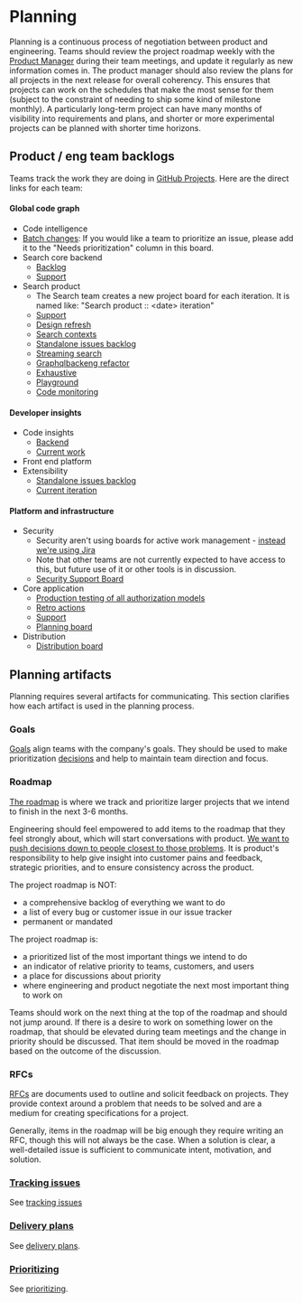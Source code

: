 # Planning

Planning is a continuous process of negotiation between product and engineering. Teams should review the project roadmap weekly with the [Product Manager](../roles/index.md#product-manager) during their team meetings, and update it regularly as new information comes in. The product manager should also review the plans for all projects in the next release for overall coherency. This ensures that projects can work on the schedules that make the most sense for them (subject to the constraint of needing to ship some kind of milestone monthly). A particularly long-term project can have many months of visibility into requirements and plans, and shorter or more experimental projects can be planned with shorter time horizons.

## Product / eng team backlogs

Teams track the work they are doing in [GitHub Projects](https://github.com/orgs/sourcegraph/projects). Here are the direct links for each team:

#### Global code graph

- Code intelligence
- [Batch changes](https://github.com/orgs/sourcegraph/projects/119): If you would like a team to prioritize an issue, please add it to the "Needs prioritization" column in this board.
- Search core backend
  - [Backlog](https://github.com/orgs/sourcegraph/projects/168)
  - [Support](https://github.com/orgs/sourcegraph/projects/166)
- Search product
  - The Search team creates a new project board for each iteration. It is named like: "Search product :: \<date> iteration"
  - [Support](https://github.com/orgs/sourcegraph/projects/165)
  - [Design refresh](https://github.com/orgs/sourcegraph/projects/159)
  - [Search contexts](https://github.com/orgs/sourcegraph/projects/113)
  - [Standalone issues backlog](https://github.com/orgs/sourcegraph/projects/99)
  - [Streaming search](https://github.com/orgs/sourcegraph/projects/120)
  - [Graphqlbackeng refactor](https://github.com/orgs/sourcegraph/projects/172)
  - [Exhaustive](https://github.com/orgs/sourcegraph/projects/172)
  - [Playground](https://github.com/orgs/sourcegraph/projects/173)
  - [Code monitoring](https://github.com/orgs/sourcegraph/projects/121)

#### Developer insights

- Code insights
  - [Backend](https://github.com/orgs/sourcegraph/projects/122)
  - [Current work](https://github.com/orgs/sourcegraph/projects/118)
- Front end platform
- Extensibility
  - [Standalone issues backlog](https://github.com/orgs/sourcegraph/projects/116)
  - [Current iteration](https://github.com/orgs/sourcegraph/projects/118)

#### Platform and infrastructure

- Security
  - Security aren't using boards for active work management - [instead we're using Jira](https://sourcegraph.atlassian.net/secure/RapidBoard.jspa?rapidView=4&projectKey=SECURITY&view=planning&selectedIssue=SECURITY-27&epics=visible&issueLimit=100)
  - Note that other teams are not currently expected to have access to this, but future use of it or other tools is in discussion.
  - [Security Support Board](https://github.com/orgs/sourcegraph/projects/178)
- Core application
  - [Production testing of all authorization models](https://github.com/orgs/sourcegraph/projects/164)
  - [Retro actions](https://github.com/orgs/sourcegraph/projects/162)
  - [Support](https://github.com/orgs/sourcegraph/projects/153)
  - [Planning board](https://github.com/orgs/sourcegraph/projects/148)
- Distribution
  - [Distribution board](https://github.com/orgs/sourcegraph/projects/197)

## Planning artifacts

Planning requires several artifacts for communicating. This section clarifies how each artifact is used in the planning process.

### Goals

[Goals](../../company/goals/index.md) align teams with the company's goals. They should be used to make prioritization [decisions](../../communication/decisions.md) and help to maintain team direction and focus.

### Roadmap

[The roadmap](../roadmap.md) is where we track and prioritize larger projects that we intend to finish in the next 3-6 months.

Engineering should feel empowered to add items to the roadmap that they feel strongly about, which will start conversations with product. [We want to push decisions down to people closest to those problems](../../communication/decisions.md#what-makes-an-effective-decision). It is product's responsibility to help give insight into customer pains and feedback, strategic priorities, and to ensure consistency across the product.

The project roadmap is NOT:

- a comprehensive backlog of everything we want to do
- a list of every bug or customer issue in our issue tracker
- permanent or mandated

The project roadmap is:

- a prioritized list of the most important things we intend to do
- an indicator of relative priority to teams, customers, and users
- a place for discussions about priority
- where engineering and product negotiate the next most important thing to work on

Teams should work on the next thing at the top of the roadmap and should not jump around. If there is a desire to work on something lower on the roadmap, that should be elevated during team meetings and the change in priority should be discussed. That item should be moved in the roadmap based on the outcome of the discussion.

### RFCs

[RFCs](../../communication/rfcs/index.md) are documents used to outline and solicit feedback on projects. They provide context around a problem that needs to be solved and are a medium for creating specifications for a project.

Generally, items in the roadmap will be big enough they require writing an RFC, though this will not always be the case. When a solution is clear, a well-detailed issue is sufficient to communicate intent, motivation, and solution.

### [Tracking issues](../../engineering/tracking_issues.md)

See [tracking issues](../../engineering/tracking_issues.md)

### [Delivery plans](delivery_plans.md)

See [delivery plans](delivery_plans.md).

### [Prioritizing](prioritizing.md)

See [prioritizing](prioritizing.md).

